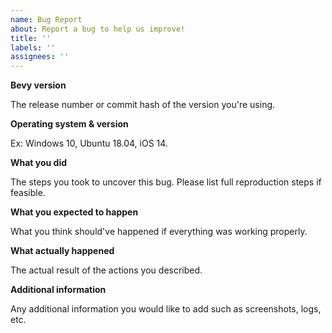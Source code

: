 ```yaml
---
name: Bug Report
about: Report a bug to help us improve!
title: ''
labels: ''
assignees: ''
---
```


**Bevy version**

The release number or commit hash of the version you're using.

**Operating system & version**

Ex: Windows 10, Ubuntu 18.04, iOS 14.

**What you did**

The steps you took to uncover this bug. Please list full reproduction steps if
feasible.

**What you expected to happen**

What you think should've happened if everything was working properly.

**What actually happened**

The actual result of the actions you described.

**Additional information**

Any additional information you would like to add such as screenshots, logs, etc.
